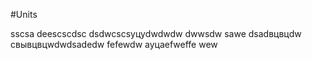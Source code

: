 #Units

sscsa
deescscdsc
dsdwcscsуцуdwdwdw
dwwsdw
sawe
dsadвцвцdw
свывцвцwdwdsadedw
fefewdw
ауцаefweffe
wew
